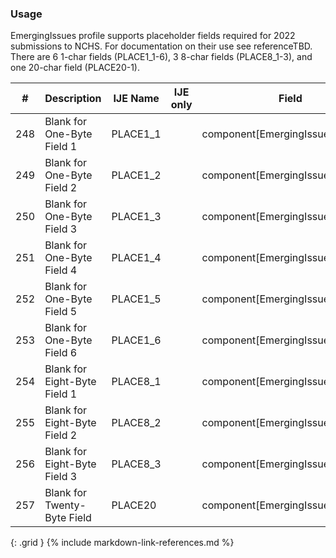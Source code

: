 ### Usage
EmergingIssues profile supports placeholder fields required for 2022 submissions to NCHS.
                For documentation on their use see referenceTBD.
                There are 6 1-char fields (PLACE1_1-6), 3 8-char fields (PLACE8_1-3), and one 20-char field (PLACE20-1).

| **#** |  **Description**   |  **IJE Name**   | IJE only |  **Field**  |  **Type**  | **Value Set**  |
| :---------: | ------------- | ------------ | :----------: |---------- | -------- | -------- |
| 248 | Blank for One-Byte Field 1 | PLACE1_1| |component[EmergingIssue1_1].value | string(1) | - | 
| 249 | Blank for One-Byte Field 2 | PLACE1_2| |component[EmergingIssue1_2].value | string(1) | - | 
| 250 | Blank for One-Byte Field 3 | PLACE1_3| |component[EmergingIssue1_3].value | string(1) | - | 
| 251 | Blank for One-Byte Field 4 | PLACE1_4| |component[EmergingIssue1_4].value | string(1) | - | 
| 252 | Blank for One-Byte Field 5 | PLACE1_5| |component[EmergingIssue1_5].value | string(1) | - | 
| 253 | Blank for One-Byte Field 6 | PLACE1_6| |component[EmergingIssue1_6].value | string(1) | - | 
| 254 | Blank for Eight-Byte Field 1 | PLACE8_1| |component[EmergingIssue8_1].value | string(8) | - | 
| 255 | Blank for Eight-Byte Field 2 | PLACE8_2| |component[EmergingIssue8_2].value | string(8) | - | 
| 256 | Blank for Eight-Byte Field 3 | PLACE8_3| |component[EmergingIssue8_3].value | string(8) | - | 
| 257 | Blank for Twenty-Byte Field | PLACE20| |component[EmergingIssue20].value | string(20) | - | 
{: .grid }
{% include markdown-link-references.md %}
